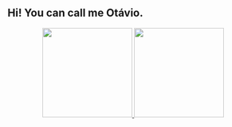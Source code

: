 ## Hi! You can call me Otávio.
<div align="center">
  <a href="https://github.com/otaviosbampato">
  <img height="180em" src="https://github-readme-stats.vercel.app/api?username=otaviosbampato&show_icons=true&theme=dark&include_all_commits=true&count_private=true"/>
  <img height="180em" src="https://github-readme-stats.vercel.app/api/top-langs/?username=otaviosbampato&layout=compact&langs_count=7&theme=dark"/>
</div>

  ##
